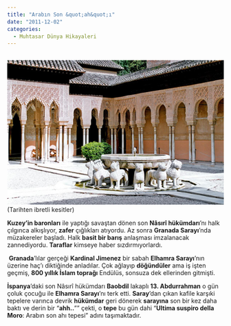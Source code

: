 ```yaml
---
title: "Arabın Son &quot;ah&quot;ı"
date: "2011-12-02"
categories: 
  - Muhtasar Dünya Hikayaleri
---
```


 [](../uploads/2011/12/alhambra_granada600.jpg "alhambra_granada600.jpg")[![alhambra_granada600.jpg](../uploads/2011/12/alhambra_granada600.jpg)](../uploads/2011/12/alhambra_granada600.jpg "alhambra_granada600.jpg") (Tarihten ibretli kesitler)

**Kuzey’in baronları** ile yaptığı savaştan dönen son **Nâsırî hükümdarı**’nı halk çılgınca alkışlıyor, **zafer** çığlıkları atıyordu. Az sonra **Granada Sarayı**’nda müzakereler başladı. Halk **basit bir barış** anlaşması imzalanacak zannediyordu. **Taraflar** kimseye haber sızdırmıyorlardı.

 **Granada**’lılar gerçeği **Kardinal Jimenez** bir sabah **Elhamra Sarayı**’nın üzerine haç’ı diktiğinde anladılar. Çok ağlayıp **döğündüler** ama iş işten geçmiş, **800 yıllık İslam toprağı** Endülüs, sonsuza dek ellerinden gitmişti.

**İspanya**’daki son Nâsırî hükümdarı **Baobdil** lakaplı **13\. Abdurrahman** o gün çoluk çocuğu ile **Elhamra Sarayı**’nı terk etti. **Saray**’dan çıkan kafile karşıki tepelere varınca devrik **hükümdar** geri dönerek **sarayına** son bir kez daha baktı ve derin bir “**ahh..**”” çekti, o **tepe** bu gün dahi “**Ultima suspiro della Moro**: Arabın son ahı tepesi” adını taşımaktadır.
